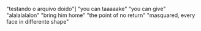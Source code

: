 "testando o arquivo doido"]
"you can taaaaake"
"you can give"
"alalalalalon"
"bring him home"
"the point of no return"
"masquared, every face in differente shape"